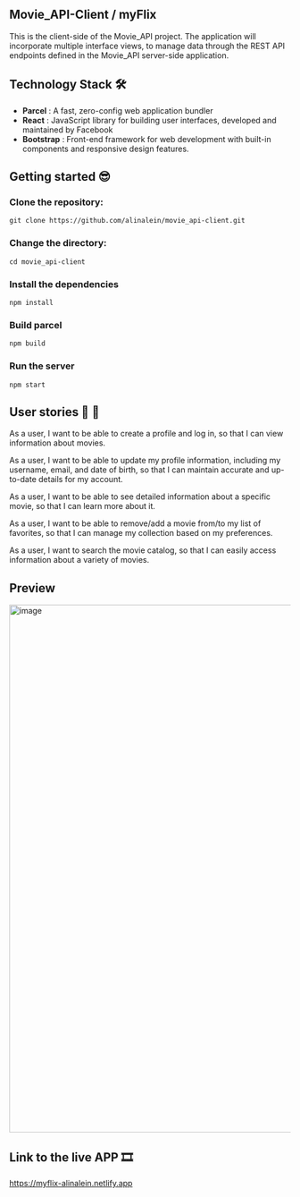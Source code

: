 ## Movie_API-Client / myFlix

This is the client-side of the Movie_API project. The application will incorporate multiple interface views, to manage data through the REST API endpoints defined in the Movie_API server-side application.

## Technology Stack 🛠️

- **Parcel** : A fast, zero-config web application bundler
- **React** : JavaScript library for building user interfaces, developed and maintained by Facebook
- **Bootstrap** : Front-end framework for web development with built-in components and responsive design features.
  
## Getting started 😎

### Clone the repository:

```
git clone https://github.com/alinalein/movie_api-client.git
```

### Change the directory:

```
cd movie_api-client
```

### Install the dependencies

```
npm install
```

### Build parcel

```
npm build
```

### Run the server

```
npm start
```
## User stories 💃 🕺

As a user, I want to be able to create a profile and log in, so that I can view information about movies.

As a user, I want to be able to update my profile information, including my username, email, and date of birth, so that I can maintain accurate and up-to-date details for my account.

As a user, I want to be able to see detailed information about a specific movie, so that I can learn more about it.

As a user, I want to be able to remove/add a movie from/to my list of favorites, so that I can manage my collection based on my preferences.

As a user, I want to search the movie catalog, so that I can easily access information about a variety of movies.

## Preview
<img width="944" alt="image" src="https://github.com/alinalein/movie_api-client/assets/111589183/57d0884c-6882-47c7-b059-46b8c79abef3">


## Link to the live APP 🎞️
https://myflix-alinalein.netlify.app

